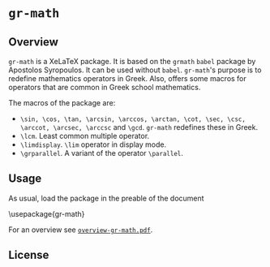 # `gr-math`
## Overview
`gr-math` is a XeLaTeX package. It is based on the `grmath` `babel` package by Apostolos Syropoulos. It can be used without `babel`. `gr-math`'s purpose is to redefine mathematics operators in Greek. Also, offers some macros for operators that are common in Greek school mathematics.

The macros of the package are:
* `\sin, \cos, \tan, \arcsin, \arccos, \arctan, \cot, \sec, \csc, \arccot, \arcsec, \arccsc` and `\gcd`. `gr-math` redefines these in Greek.
* `\lcm`. Least common multiple operator.
* `\limdisplay`. `\lim` operator in display mode.
* `\grparallel`. A variant of the operator `\parallel`.

## Usage
As usual, load the package in the preable of the document

\usepackage{gr-math}

For an overview see [`overview-gr-math.pdf`](overview-gr-math.pdf).

## License

